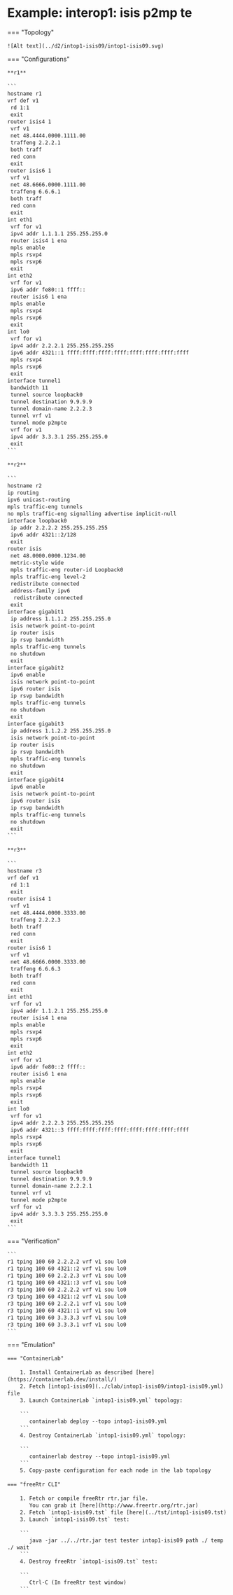 # Example: interop1: isis p2mp te

=== "Topology"

    ![Alt text](../d2/intop1-isis09/intop1-isis09.svg)

=== "Configurations"

    **r1**

    ```
    hostname r1
    vrf def v1
     rd 1:1
     exit
    router isis4 1
     vrf v1
     net 48.4444.0000.1111.00
     traffeng 2.2.2.1
     both traff
     red conn
     exit
    router isis6 1
     vrf v1
     net 48.6666.0000.1111.00
     traffeng 6.6.6.1
     both traff
     red conn
     exit
    int eth1
     vrf for v1
     ipv4 addr 1.1.1.1 255.255.255.0
     router isis4 1 ena
     mpls enable
     mpls rsvp4
     mpls rsvp6
     exit
    int eth2
     vrf for v1
     ipv6 addr fe80::1 ffff::
     router isis6 1 ena
     mpls enable
     mpls rsvp4
     mpls rsvp6
     exit
    int lo0
     vrf for v1
     ipv4 addr 2.2.2.1 255.255.255.255
     ipv6 addr 4321::1 ffff:ffff:ffff:ffff:ffff:ffff:ffff:ffff
     mpls rsvp4
     mpls rsvp6
     exit
    interface tunnel1
     bandwidth 11
     tunnel source loopback0
     tunnel destination 9.9.9.9
     tunnel domain-name 2.2.2.3
     tunnel vrf v1
     tunnel mode p2mpte
     vrf for v1
     ipv4 addr 3.3.3.1 255.255.255.0
     exit
    ```

    **r2**

    ```
    hostname r2
    ip routing
    ipv6 unicast-routing
    mpls traffic-eng tunnels
    no mpls traffic-eng signalling advertise implicit-null
    interface loopback0
     ip addr 2.2.2.2 255.255.255.255
     ipv6 addr 4321::2/128
     exit
    router isis
     net 48.0000.0000.1234.00
     metric-style wide
     mpls traffic-eng router-id Loopback0
     mpls traffic-eng level-2
     redistribute connected
     address-family ipv6
      redistribute connected
     exit
    interface gigabit1
     ip address 1.1.1.2 255.255.255.0
     isis network point-to-point
     ip router isis
     ip rsvp bandwidth
     mpls traffic-eng tunnels
     no shutdown
     exit
    interface gigabit2
     ipv6 enable
     isis network point-to-point
     ipv6 router isis
     ip rsvp bandwidth
     mpls traffic-eng tunnels
     no shutdown
     exit
    interface gigabit3
     ip address 1.1.2.2 255.255.255.0
     isis network point-to-point
     ip router isis
     ip rsvp bandwidth
     mpls traffic-eng tunnels
     no shutdown
     exit
    interface gigabit4
     ipv6 enable
     isis network point-to-point
     ipv6 router isis
     ip rsvp bandwidth
     mpls traffic-eng tunnels
     no shutdown
     exit
    ```

    **r3**

    ```
    hostname r3
    vrf def v1
     rd 1:1
     exit
    router isis4 1
     vrf v1
     net 48.4444.0000.3333.00
     traffeng 2.2.2.3
     both traff
     red conn
     exit
    router isis6 1
     vrf v1
     net 48.6666.0000.3333.00
     traffeng 6.6.6.3
     both traff
     red conn
     exit
    int eth1
     vrf for v1
     ipv4 addr 1.1.2.1 255.255.255.0
     router isis4 1 ena
     mpls enable
     mpls rsvp4
     mpls rsvp6
     exit
    int eth2
     vrf for v1
     ipv6 addr fe80::2 ffff::
     router isis6 1 ena
     mpls enable
     mpls rsvp4
     mpls rsvp6
     exit
    int lo0
     vrf for v1
     ipv4 addr 2.2.2.3 255.255.255.255
     ipv6 addr 4321::3 ffff:ffff:ffff:ffff:ffff:ffff:ffff:ffff
     mpls rsvp4
     mpls rsvp6
     exit
    interface tunnel1
     bandwidth 11
     tunnel source loopback0
     tunnel destination 9.9.9.9
     tunnel domain-name 2.2.2.1
     tunnel vrf v1
     tunnel mode p2mpte
     vrf for v1
     ipv4 addr 3.3.3.3 255.255.255.0
     exit
    ```

=== "Verification"

    ```
    r1 tping 100 60 2.2.2.2 vrf v1 sou lo0
    r1 tping 100 60 4321::2 vrf v1 sou lo0
    r1 tping 100 60 2.2.2.3 vrf v1 sou lo0
    r1 tping 100 60 4321::3 vrf v1 sou lo0
    r3 tping 100 60 2.2.2.2 vrf v1 sou lo0
    r3 tping 100 60 4321::2 vrf v1 sou lo0
    r3 tping 100 60 2.2.2.1 vrf v1 sou lo0
    r3 tping 100 60 4321::1 vrf v1 sou lo0
    r1 tping 100 60 3.3.3.3 vrf v1 sou lo0
    r3 tping 100 60 3.3.3.1 vrf v1 sou lo0
    ```

=== "Emulation"

    === "ContainerLab"

        1. Install ContainerLab as described [here](https://containerlab.dev/install/)  
        2. Fetch [intop1-isis09](../clab/intop1-isis09/intop1-isis09.yml) file  
        3. Launch ContainerLab `intop1-isis09.yml` topology:  

        ```
           containerlab deploy --topo intop1-isis09.yml  
        ```
        4. Destroy ContainerLab `intop1-isis09.yml` topology:  

        ```
           containerlab destroy --topo intop1-isis09.yml  
        ```
        5. Copy-paste configuration for each node in the lab topology

    === "freeRtr CLI"

        1. Fetch or compile freeRtr rtr.jar file.  
           You can grab it [here](http://www.freertr.org/rtr.jar)  
        2. Fetch `intop1-isis09.tst` file [here](../tst/intop1-isis09.tst)  
        3. Launch `intop1-isis09.tst` test:  

        ```
           java -jar ../../rtr.jar test tester intop1-isis09 path ./ temp ./ wait
        ```
        4. Destroy freeRtr `intop1-isis09.tst` test:  

        ```
           Ctrl-C (In freeRtr test window)
        ```

